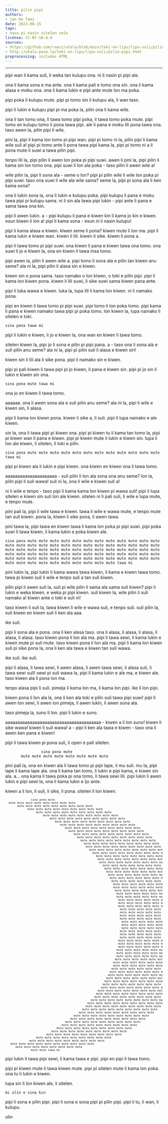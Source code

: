 ```yaml
---
title: pilin pipi
authors:
- jan Ke Tami
date: 2023-08-15
tags:
- nasa pi nasin sitelen selo
license: CC-BY-SA-4.0
sources:
- https://github.com/raacz/utala/blob/main/toki-en-lipu/lipu-suli/pilin-pipi.md
- http://utala.pona.la/toki-en-lipu/lipu-suli/pilin-pipi.html
preprocessing: includes HTML
---
```


***

pipi wan li kama suli, li weka tan kulupu ona. ni li nasin pi pipi ale.

ona li kama sona e ma ante. ona li kama pali e tomo ona sin. ona li kama alasa e moku ona. ona li kama lukin e pipi ante mute lon ma poka.

pipi poka li kulupu mute. pipi pi tomo sin li kulupu ala, li wan taso. 

pipi li lukin e kulupu pipi pi ma poka la, pilin ona li kama wile. 

ona li tan tomo ona, li tawa tomo pipi poka, li tawa tomo poka mute. pipi tomo en kulupu tomo li pona tawa pipi. ale li pana e moku lili pona tawa ona. taso awen la, pilin pipi li wile.

pini la, pipi li kama lon tomo pi pipi wan. pipi pi tomo ni la, pilin pipi li kama wile suli a! pipi pi tomo ante li pona tawa pipi kama la, pipi pi tomo ni a li pona mute li suwi a tawa pilin pipi.

tenpo lili la, pipi pilin li awen lon poka pi pipi suwi. awen li pini la, pipi pilin li kama sin lon tomo ona. pipi suwi li lon ala poka - taso pilin li awen wile a!

wile pilin la, pipi li sona ala - seme o lon? pipi pi pilin wile li wile lon poka pi pipi suwi. taso ona suwi li wile ala wile sama? seme la, pipi pi sona ala li ken kama sona? 

ona li lukin sona la, ona li lukin e kulupu poka. pipi kulupu li pana e moku tawa pipi pi kulupu sama. ni li sin ala tawa pipi lukin - pipi ante li pana e sama tawa ona kin.

pipi li awen lukin. a - pipi kulupu li pana e kiwen kin li kama jo kin e kiwen. esun kiwen li lon a! pipi li kama sona - esun ni li nasin kulupu!

pipi li kama alasa e kiwen. kiwen seme li pona? kiwen mute li lon ma. pipi li kama lukin e kiwen wan. kiwen li lili. kiwen li sike. kiwen li pona a. 

pipi li tawa tomo pi pipi suwi. ona kiwen li pana e kiwen tawa ona tomo. ona suwi li jo e kiwen la, ona en kiwen li tawa insa tomo.

pipi awen la, pilin li awen wile a. pipi tomo li sona ala e pilin tan kiwen anu seme? ala ni la, pipi pilin li alasa sin e kiwen.

kiwen sin o pona sama. taso namako o lon kiwen, o toki e pilin pipi. pipi li kama lon kiwen pona. kiwen li lili suwi, li sike suwi sama kiwen pana ante.

pipi li luka wawa e kiwen. luka la, lupa lili li kama lon kiwen. ni li namako pona.

pipi en kiwen li tawa tomo pi pipi suwi. pipi tomo li lon poka tomo. pipi kama li pana e kiwen namako tawa pipi pi poka tomo. lon kiwen la, lupa namako li sitelen e toki.
```
sina pona tawa mi
```
pipi li lukin e kiwen, li jo e kiwen la, ona wan en kiwen li tawa tomo. 

sitelen kiwen la, pipi jo li sona e pilin pi pipi pana. a - taso ona li sona ala e suli pilin anu seme? ala ni la, pipi pi pilin suli li alasa e kiwen sin!

kiwen sin li lili ala li sike pona. pipi li namako sin e kiwen.

pipi pi pali kiwen li tawa pipi pi jo kiwen, li pana e kiwen sin. pipi pi jo sin li lukin e kiwen sin ona.
```
sina pona mute tawa mi
```
ona jo en kiwen li tawa tomo.

aaaaaa. ona li awen sona ala e suli pilin anu seme? ala ni la, pipi li wile e kiwen sin, li alasa.

pipi li kama lon kiwen pona. kiwen li sike a, li suli. pipi li lupa namako e ale kiwen. 

sin la, ona li tawa pipi pi kiwen ona. pipi pi kiwen tu li kama tan tomo la, pipi pi kiwen wan li pana e kiwen. pipi pi kiwen mute li lukin e kiwen sin. lupa li lon ale kiwen, li sitelen, li toki e pilin.
```
sina pona mute mute mute mute mute mute mute mute mute mute mute mute tawa mi
```
pipi pi kiwen ala li lukin e pipi kiwen. ona kiwen en kiwen ona li tawa tomo.

aaaaaaaaaaaaaaaaaaaaa - suli pilin li lon ala sona ona anu seme? lon la, pilin pipi li suli wawa! suli ni la, ona li wile e kiwen suli a! 

ni li wile e tenpo - taso pipi li kama kama lon kiwen pi wawa suli! pipi li lupa sitelen e kiwen sin suli lon ale kiwen. sitelen ni li pali suli, li wile e lupa mute, e tenpo mute. 

pini pali la, pipi li wile tawa e kiwen. tawa li wile e wawa mute, e tenpo mute tan suli kiwen. pona la, kiwen li sike pona, li awen tawa.

pini tawa la, pipi tawa en kiwen tawa li kama lon poka pi pipi suwi. pipi poka suwi li tawa kiwen, li kama lukin e poka kiwen ale.
```
sina pona mute mute mute mute mute mute mute mute mute mute mute mute mute mute mute mute mute mute mute mute mute mute mute mute mute mute mute mute mute mute mute mute mute mute mute mute mute mute mute mute mute mute mute mute mute mute mute mute mute mute mute mute mute mute mute mute mute mute mute mute mute mute mute mute mute mute mute mute mute mute mute mute mute mute mute mute mute mute tawa mi
```
pini lukin la, pipi lukin li kama wawa tawa kiwen, li kama e kiwen tawa tomo. tawa pi kiwen suli li wile e tenpo suli a tan suli kiwen. 

pilin pipi li awen suli la, suli pi wile pilin li sama ala sama suli kiwen? pipi li lukin e weka kiwen, e weka pi pipi kiwen. suli kiwen la, wile pilin li suli namako a! kiwen ante o toki e suli ni!

taso kiwen li suli la, tawa kiwen li wile e wawa suli, e tenpo suli. suli pilin la, suli kiwen en kiwen suli li ken ala aaa.

ike suli.

pipi li sona ala e pona. ona li ken alasa taso. ona li alasa, li alasa, li alasa, li alasa, li alasa. taso kiwen pona li lon ala ma. pipi li tawa sewi, li kama lukin e kiwen mute pi suli mute. taso kiwen pona li lon ala ma. pipi li kama lon kiwen suli pi sike pona la, ona li ken ala tawa e kiwen tan suli wawa.

ike suli. ike suli.

pipi li alasa, li tawa sewi, li awen alasa, li awen tawa sewi, li alasa suli, li tawa sewi suli! sewi pi suli wawa la, pipi li kama lukin e ale ma, e kiwen ale. taso kiwen ala li pona lon ma. 

tenpo alasa pipi li suli. pimeja li kama lon ma, li kama lon pipi. ike li lon pipi. 

kiwen pona li lon ala la, ona li ken ala toki e pilin suli tawa pipi suwi! pipi li awen lon sewi, li awen lon pimeja, li awen lukin, li awen sona ala.

taso pimeja la, suno li lon. pipi li lukin e suno.

aaaaaaaaaaaaaaaaaaaaaaaaaaaaaaaaaaaaaaa - kiwen a li lon suno! kiwen li sike wawa! kiwen li suli wawa! a - pipi li ken ala tawa e kiwen - taso ona li awen ken pana e kiwen!

pipi li tawa kiwen pi pona suli, li open e pali sitelen.
```
	            sina pona mute
	   mute mute mute mute mute mute mute mute 
```
pini pali la, ona en kiwen ala li tawa tomo pi pipi lape, li mu suli. mu la, pipi lape li kama lape ala. ona li kama tan tomo, li lukin e pipi kama, e kiwen sin ala. a... ona kama li tawa poka pi ona tomo, li tawa sewi lili. pipi lukin li awen lukin e pipi sewi la, ona li kama lukin e ijo ante.

kiwen a li lon, li suli, li sike, li pona. sitelen li lon kiwen.
<pre role="img" alt="sitelen ni li kepeken nimi, taso selo ona li sama mun. toki sitelen li sama ni: sina pona mute mute mute tawa mi - taso nimi Mute li mute suli" title="sitelen ni li kepeken nimi, taso selo ona li sama mun. toki sitelen li sama ni: sina pona mute mute mute tawa mi - taso nimi Mute li mute suli" size="1" style="font-family: monospace, monospace;font-size:65%">
               sina pona mute
  mute mute mute mute mute mute mute mute 
       mute mute mute mute mute mute mute mute mute 
             mute mute mute mute mute mute mute mute mute 
                  mute mute mute mute mute mute mute mute mute 
                      mute mute mute mute mute mute mute mute mute 
                          mute mute mute mute mute mute mute mute mute 
                             mute mute mute mute mute mute mute mute mute 
                                mute mute mute mute mute mute mute mute mute 
                                   mute mute mute mute mute mute mute mute mute 
                                     mute mute mute mute mute mute mute mute mute 
                                        mute mute mute mute mute mute mute mute mute 
                                          mute mute mute mute mute mute mute mute mute 
                                            mute mute mute mute mute mute mute mute mute 
                                              mute mute mute mute mute mute mute mute mute 
                                               mute mute mute mute mute mute mute mute mute 
                                                 mute mute mute mute mute mute mute mute mute 
                                                   mute mute mute mute mute mute mute mute mute 
                                                     mute mute mute mute mute mute mute mute mute 
                                                      mute mute mute mute mute mute mute mute mute 
                                                       mute mute mute mute mute mute mute mute mute 
                                                         mute mute mute mute mute mute mute mute mute 
                                                          mute mute mute mute mute mute mute mute mute 
                                                           mute mute mute mute mute mute mute mute mute 
                                                            mute mute mute mute mute mute mute mute mute 
                                                             mute mute mute mute mute mute mute mute mute 
                                                              mute mute mute mute mute mute mute mute mute 
                                                               mute mute mute mute mute mute mute mute mute 
                                                               mute mute mute mute mute mute mute mute mute 
                                                                mute mute mute mute mute mute mute mute mute 
                                                                 mute mute mute mute mute mute mute mute mute 
                                                                 mute mute mute mute mute mute mute mute mute 
                                                                  mute mute mute mute mute mute mute mute mute 
                                                                  mute mute mute mute mute mute mute mute mute 
                                                                  mute mute mute mute mute mute mute mute mute 
                                                                   mute mute mute mute mute mute mute mute mute 
                                                                   mute mute mute mute mute mute mute mute mute 
                                                                   mute mute mute mute mute mute mute mute mute 
                                                                   mute mute mute mute mute mute mute mute mute 
                                                                    mute mute mute mute mute mute mute mute mute 
                                                                    mute mute mute mute mute mute mute mute mute 
                                                                    mute mute mute mute mute mute mute mute mute 
                                                                   mute mute mute mute mute mute mute mute mute  
                                                                   mute mute mute mute mute mute mute mute mute  
                                                                   mute mute mute mute mute mute mute mute mute  
                                                                  mute mute mute mute mute mute mute mute mute   
                                                                  mute mute mute mute mute mute mute mute mute   
                                                                  mute mute mute mute mute mute mute mute mute   
                                                                 mute mute mute mute mute mute mute mute mute   
                                                                 mute mute mute mute mute mute mute mute mute   
                                                                 mute mute mute mute mute mute mute mute mute   
                                                                mute mute mute mute mute mute mute mute mute   
                                                               mute mute mute mute mute mute mute mute mute   
                                                               mute mute mute mute mute mute mute mute mute 
                                                              mute mute mute mute mute mute mute mute mute 
                                                             mute mute mute mute mute mute mute mute mute 
                                                            mute mute mute mute mute mute mute mute mute 
                                                           mute mute mute mute mute mute mute mute mute 
                                                          mute mute mute mute mute mute mute mute mute 
                                                         mute mute mute mute mute mute mute mute mute 
                                                        mute mute mute mute mute mute mute mute mute 
                                                      mute mute mute mute mute mute mute mute mute 
                                                     mute mute mute mute mute mute mute mute mute
                                                    mute mute mute mute mute mute mute mute mute
                                                  mute mute mute mute mute mute mute mute mute
                                                mute mute mute mute mute mute mute mute mute
                                               mute mute mute mute mute mute mute mute mute
                                             mute mute mute mute mute mute mute mute mute
                                           mute mute mute mute mute mute mute mute mute
                                        mute mute mute mute mute mute mute mute mute
                                      mute mute mute mute mute mute mute mute mute
                                   mute mute mute mute mute mute mute mute mute
                                 mute mute mute mute mute mute mute mute mute
                              mute mute mute mute mute mute mute mute mute
                           mute mute mute mute mute mute mute mute mute
                        mute mute mute mute mute mute mute mute mute
                  mute mute mute mute mute mute mute mute mute
              mute mute mute mute mute mute mute mute mute
   mute mute mute mute mute mute mute mute mute mute
      mute mute mute mute mute mute mute mute
               mute mute tawa mi
</pre>
pipi lukin li tawa pipi sewi, li kama tawa e pipi. pipi en pipi li tawa tomo.

pipi pi kiwen mute li tawa kiwen mute. pipi pi sitelen mute li kama lon poka. ona tu li lukin e kiwen. 

lupa sin li lon kiwen ale, li sitelen.
```
mi olin e sina kin
```
pipi li sona e pilin pipi. pipi li sona e sona pipi pi pilin pipi. pipi li tu, li wan, li kulupu.

olin